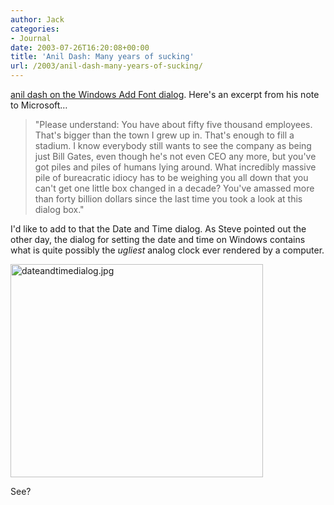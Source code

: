 ```yaml
---
author: Jack
categories:
- Journal
date: 2003-07-26T16:20:08+00:00
title: 'Anil Dash: Many years of sucking'
url: /2003/anil-dash-many-years-of-sucking/
---
```


[anil dash on the Windows Add Font dialog][1]. Here's an excerpt from his note to Microsoft&#8230;



> "Please understand: You have about fifty five thousand employees. That's bigger than the town I grew up in. That's enough to fill a stadium. I know everybody still wants to see the company as being just Bill Gates, even though he's not even CEO any more, but you've got piles and piles of humans lying around. What incredibly massive pile of bureacratic idiocy has to be weighing you all down that you can't get one little box changed in a decade? You've amassed more than forty billion dollars since the last time you took a look at this dialog box."

  
> 

I'd like to add to that the Date and Time dialog. As Steve pointed out the other day, the dialog for setting the date and time on Windows contains what is quite possibly the _ugliest_ analog clock ever rendered by a computer.

<img alt="dateandtimedialog.jpg" src="https://jackbaty.com/images/blog/dateandtimedialog.jpg" width="404" height="341" border="0" />

See?

 [1]: http://www.dashes.com/anil/index.php?archives/006837.php "anil dash - archives"